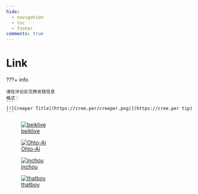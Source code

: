 ```yaml
---
hide:
  - navigation
  - toc
  - footer
comments: true
---
```

# Link

???+ info

    请在评论区交换友链信息  
    格式：  
    ```
    [![Creeper Title](https://cree.per/creeper.png)](https://cree.per tip)
    ```
<div class="avatar-container avatar-attr-opacity-low avatar-attr-trans-ani avatar-attr-64px">
  <figure markdown>
    <a href="http://beiklive.top" target="_blank">
      <div class="avatar-wrapper">
        <img alt="beiklive" loading="lazy" title="beiklive" src='../assets/img/social/beiklive.png'/>
      </div>
      <figcaption>beiklive</figcaption>
    </a>
  </figure>
  <figure markdown>
    <a href="https://ohtoai.top" target="_blank">
      <div class="avatar-wrapper">
        <img alt="Ohto-Ai" loading="lazy" title="I am Ohto-Ai" src='//avatars.githubusercontent.com/Ohto-Ai?size=96'>
      </div>
      <figcaption>Ohto-Ai</figcaption>
    </a>
  </figure>
  <figure markdown>
    <a href="https://zhouhuan666.github.io" target="_blank">
      <div class="avatar-wrapper avatar-attr-rotate-hover">
        <img alt="jnchou" loading="lazy" title="jnchou" src='../assets/img/social/jnchou.png'>
      </div>
      <figcaption>jnchou</figcaption>
    </a>
  </figure>
  
  <figure markdown>
    <a href="https://ohto-ai.github.io/main" target="_blank">
      <div class="avatar-wrapper avatar-attr-rotate-hover avatar-attr-no-border-radius">
        <img alt="thatboy" loading="lazy" title="thatboy" src='https://ohto-ai.github.io/main/favicon.ico'>
      </div>
      <figcaption>thatboy</figcaption>
    </a>
  </figure>
</div>
